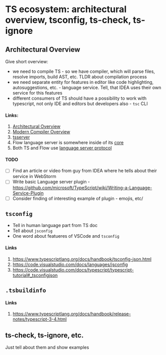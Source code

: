 # TS ecosystem: architectural overview, tsconfig, ts-check, ts-ignore

## Architectural Overview

Give short overview:
- we need to compile TS - so we have compiler, which will parse files, resolve imports, build AST, etc. TLDR about compilation process
- we need separate entity for features in editor like code highlighting, autosuggestions, etc. - language service. Tell, that IDEA uses their own service for this features
- different consumers of TS should have a possibility to work with typescript, not only IDE and editors but developers also - `tsc` CLI

#### Links:

1. [Architectural Overview](https://github.com/microsoft/TypeScript/wiki/Architectural-Overview)
1. [Modern Compiler Overview](https://channel9.msdn.com/Blogs/Seth-Juarez/Anders-Hejlsberg-on-Modern-Compiler-Construction)
1. [tsserver](https://github.com/microsoft/TypeScript/wiki/Standalone-Server-%28tsserver%29)
1. Flow language server is somewhere inside of its [core](https://github.com/facebook/flow)
1. Both TS and Flow use [language server protocol](https://github.com/Microsoft/language-server-protocol/)

#### TODO
- [ ] Find an article or video from guy from IDEA where he tells about their service in WebStorm
- [ ] Write basic Language server plugin - https://github.com/microsoft/TypeScript/wiki/Writing-a-Language-Service-Plugin
- [ ] Consider finding of interesting example of plugin - emojis, etc/

## `tsconfig`

- Tell in human language part from TS doc
- Tell about `jsconfig`
- One word about featueres of VSCode and `tsconfig`

#### Links
1. https://www.typescriptlang.org/docs/handbook/tsconfig-json.html
1. https://code.visualstudio.com/docs/languages/jsconfig
1. https://code.visualstudio.com/docs/typescript/typescript-tutorial#_tsconfigjson

## `.tsbuildinfo`

#### Links

1. https://www.typescriptlang.org/docs/handbook/release-notes/typescript-3-4.html

## ts-check, ts-ignore, etc.

Just tell about them and show examples

